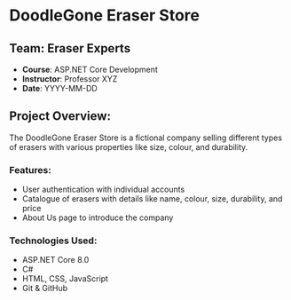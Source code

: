 # DoodleGone Eraser Store

## Team: Eraser Experts
- **Course**: ASP.NET Core Development
- **Instructor**: Professor XYZ
- **Date**: YYYY-MM-DD

## Project Overview:
The DoodleGone Eraser Store is a fictional company selling different types of erasers with various properties like size, colour, and durability.

### Features:
- User authentication with individual accounts
- Catalogue of erasers with details like name, colour, size, durability, and price
- About Us page to introduce the company

### Technologies Used:
- ASP.NET Core 8.0
- C#
- HTML, CSS, JavaScript
- Git & GitHub
